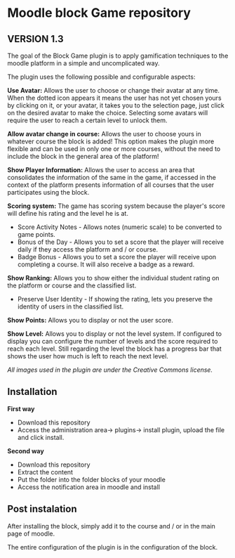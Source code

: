 Moodle block Game repository
===========================
VERSION 1.3
------------
The goal of the Block Game plugin is to apply gamification techniques to the moodle platform in a simple and uncomplicated way.

The plugin uses the following possible and configurable aspects:

**Use Avatar:**
Allows the user to choose or change their avatar at any time. When the dotted icon appears it means the user has not yet chosen yours by clicking on it, or your avatar, it takes you to the selection page, just click on the desired avatar to make the choice.
Selecting some avatars will require the user to reach a certain level to unlock them.

**Allow avatar change in course:**
Allows the user to choose yours in whatever course the block is added! This option makes the plugin more flexible and can be used in only one or more courses, without the need to include the block in the general area of ​​the platform!

**Show Player Information:**
Allows the user to access an area that consolidates the information of the same in the game, if accessed in the context of the platform presents information of all courses that the user participates using the block.

**Scoring system:**
The game has scoring system because the player's score will define his rating and the level he is at.
- Score Activity Notes - Allows notes (numeric scale) to be converted to game points.
- Bonus of the Day - Allows you to set a score that the player will receive daily if they access the platform and / or course.
- Badge Bonus - Allows you to set a score the player will receive upon completing a course. It will also receive a badge as a reward.

**Show Ranking:**
Allows you to show either the individual student rating on the platform or course and the classified list.
- Preserve User Identity - If showing the rating, lets you preserve the identity of users in the classified list.

**Show Points:**
Allows you to display or not the user score.

**Show Level:**
Allows you to display or not the level system. If configured to display you can configure the number of levels and the score required to reach each level.
Still regarding the level the block has a progress bar that shows the user how much is left to reach the next level.

*All images used in the plugin are under the Creative Commons license.*

Installation
------------

**First way**

- Download this repository
- Access the administration area-> plugins-> install plugin, upload the file and click install.

**Second way**

- Download this repository
- Extract the content
- Put the folder into the folder blocks of your moodle
- Access the notification area in moodle and install

Post instalation
----------------

After installing the block, simply add it to the course and / or in the main page of moodle.

The entire configuration of the plugin is in the configuration of the block.

